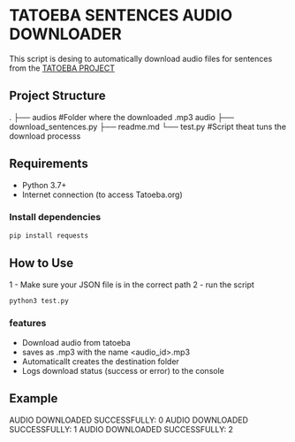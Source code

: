 # TATOEBA SENTENCES AUDIO DOWNLOADER

This script is desing to automatically download audio files for sentences from the [TATOEBA PROJECT](https://tatoeba.org/)

## Project Structure

.
├── audios #Folder where the downloaded .mp3 audio
├── download_sentences.py
├── readme.md
└── test.py #Script theat tuns the download processs

## Requirements
- Python 3.7+
- Internet connection (to access Tatoeba.org)

### Install dependencies

```bash
pip install requests
```

## How to Use

1 - Make sure your JSON file is in the correct path
2 - run the script

```bash
python3 test.py
```

### features
- Download audio from tatoeba
- saves as .mp3 with the name <audio_id>.mp3
- Automaticallt creates the destination folder
- Logs download status (success or error) to the console

## Example
AUDIO DOWNLOADED SUCCESSFULLY: 0
AUDIO DOWNLOADED SUCCESSFULLY: 1
AUDIO DOWNLOADED SUCCESSFULLY: 2

